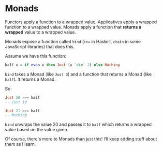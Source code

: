 # Monads

Functors apply a function to a wrapped value. Applicatives apply a wrapped function to a wrapped value. Monads apply a function that **returns a wrapped** value to a wrapped value.

Monads expose a function called `bind` (`>>=` in Haskell, `chain` in some JavaScript libraries) that does this.

Assume we have this function:

```haskell
half x = if even x then Just (x `div` 2) else Nothing
```

`bind` takes a Monad (like `Just 3`) and a function that returns a Monad (like `half`). It returns a Monad.

So:

```haskell
Just 20 >>= half
-- Just 10

Just 21 >>= half
-- Nothing
```

`bind` unwraps the value 20 and passes it to `half` which returns a wrapped value based on the value given.

Of course, there's more to Monads than just this! I'll keep adding stuff about them as I learn.
